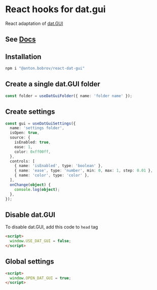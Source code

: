 # React hooks for dat.gui

React adaptation of [dat.GUI](https://www.npmjs.com/package/dat.gui)

## See [Docs](https://antonbobrov.github.io/react-kit/react-dat-gui)

## Installation

```bash
npm i "@anton.bobrov/react-dat-gui"
```

## Create a single dat.GUI folder

```ts
const folder = useDatGuiFolder({ name: 'folder name' });
```

## Create settings

```ts
const gui = useDatGuiSettings({
  name: 'settings folder',
  isOpen: true,
  source: {
    isEnabled: true,
    ease: 1,
    color: 0xff00ff,
  },
  controls: [
    { name: 'isEnabled', type: 'boolean' },
    { name: 'ease', type: 'number', min: 0, max: 1, step: 0.01 },
    { name: 'color', type: 'color' },
  ],
  onChange(object) {
    console.log(object);
  },
});
```

## Disable dat.GUI
To disable dat.GUI, add this code to `head` tag

```html
<script>
  window.USE_DAT_GUI = false;
</script>
```

## Global settings
```html
<script>
  window.OPEN_DAT_GUI = true;
</script>
```